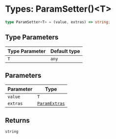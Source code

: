 # Types: ParamSetter()\<T\>

```ts
type ParamSetter<T> = (value, extras) => string;
```

## Type Parameters

| Type Parameter | Default type |
| ------ | ------ |
| `T` | `any` |

## Parameters

| Parameter | Type |
| ------ | ------ |
| `value` | `T` |
| `extras` | [`ParamExtras`](ParamExtras.md) |

## Returns

`string`
